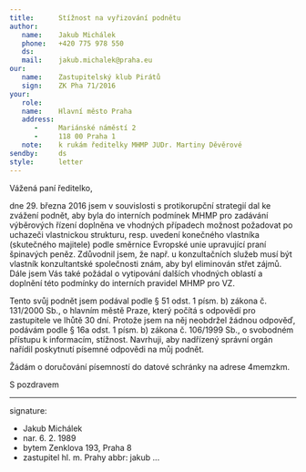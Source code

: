 ```yaml
---
title:      Stížnost na vyřizování podnětu
author:
   name:    Jakub Michálek
   phone:   +420 775 978 550
   ds:      
   mail:    jakub.michalek@praha.eu
our:
   name:    Zastupitelský klub Pirátů
   sign:    ZK Pha 71/2016
your:
   role:    
   name:    Hlavní město Praha
   address:
      -     Mariánské náměstí 2
      -     118 00 Praha 1
   note:    k rukám ředitelky MHMP JUDr. Martiny Děvěrové
sendby:     ds
style:      letter
---
```


Vážená paní ředitelko, 

dne 29. března 2016 jsem v souvislosti s protikorupční strategií dal ke zvážení podnět, aby byla do interních podmínek MHMP pro zadávání výběrových řízení doplněna ve vhodných případech možnost požadovat po uchazeči vlastnickou strukturu, resp. uvedení konečného vlastníka (skutečného majitele) podle směrnice Evropské unie upravující praní špinavých peněz. Zdůvodnil jsem, že např. u konzultačních služeb musí být vlastník konzultantské společnosti znám, aby byl eliminován střet zájmů. Dále jsem Vás také požádal o vytipování dalších vhodných oblastí a doplnění této podmínky do interních pravidel MHMP pro VZ.

Tento svůj podnět jsem podával podle § 51 odst. 1 písm. b) zákona č. 131/2000 Sb., o hlavním městě Praze, který počítá s odpovědí pro zastupitele ve lhůtě 30 dní. Protože jsem na něj neobdržel žádnou odpověď, podávám podle § 16a odst. 1 písm. b) zákona č. 106/1999 Sb., o svobodném přístupu k informacím, stížnost. Navrhuji, aby nadřízený správní orgán nařídil poskytnutí písemné odpovědi na můj podnět.

Žádám o doručování písemností do datové schránky na adrese 4memzkm.

S pozdravem

---
signature: 
  - Jakub Michálek
  - nar. 6. 2. 1989
  - bytem Zenklova 193, Praha 8
  - zastupitel hl. m. Prahy
abbr:       jakub
...
